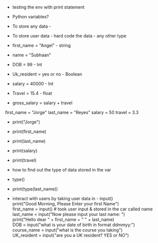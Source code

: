- testing the env with print statement

- Python variables?
- To store any data -
- To store user data - hard code the data - any other type
- first_name = "Angel" - string
- name = "Subhaan"
- DOB = 99 - Int
- Uk_resident = yes or no - Boolean
- salary = 40000 - Int
- Travel = 15.4 - float
- gross_salary = salary + travel

first_name = "Jorge"
last_name = "Reyes"
salary = 50
travel = 3.3

- print("Jorge")
- print(first_name)
- print(last_name)
- print(salary)
- print(travel)

- how to find out the type of data stored in the var
- type()
- print(type(last_name))

- interact with users by taking user data in - input() <br/>
print("Good Morning, Please Enter your first Name")<br/>
first_name = input() # took user input & stored in the car called name<br/>
last_name = input("Now please input your last name: ")<br/>
print("Hello dear " + first_name + " " + last_name)<br/>
DOB = input("what is your date of birth in format ddmmyy:")<br/>
course_name = input("what is the course you taking")<br/>
UK_resident = input("are you a UK resident? YES or NO")<br/>
